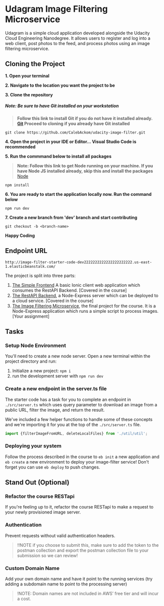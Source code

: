 # Udagram Image Filtering Microservice

Udagram is a simple cloud application developed alongside the Udacity Cloud Engineering Nanodegree. It allows users to register and log into a web client, post photos to the feed, and process photos using an image filtering microservice.

## Cloning the Project
**1. Open your terminal**

**2. Navigate to the location you want the project to be**

**3. Clone the repository**
##### Note: Be sure to have Git installed on your workstation
>**Follow this link to install Git if you do not have it installed already. [Git](https://git-scm.com/book/en/v2/Getting-Started-Installing-Git)
>Proceed to cloning if you already have Git installed** 
```
git clone https://github.com/CalebAckom/udacity-image-filter.git
```

**4. Open the project in your IDE or Editor... Visual Studio Code is recommended**

**5. Run the commmand below to install all packages**
>**Note: Follow this link to get Node running on your machine. If you have Node JS installed already, skip this and install the packages** 
[Node](https://nodejs.org/en/download/)
```
npm install
```

**6. You are ready to start the application locally now. Run the command below**
```
npm run dev
```

**7. Create a new branch  from 'dev' branch and start contributing**
```
git checkout -b <branch-name>
```

**Happy Coding**

## Endpoint URL
```
http://image-filter-starter-code-dev2222222222222222222222.us-east-1.elasticbeanstalk.com/
```

The project is split into three parts:
1. [The Simple Frontend](https://github.com/udacity/cloud-developer/tree/master/course-02/exercises/udacity-c2-frontend)
A basic Ionic client web application which consumes the RestAPI Backend. [Covered in the course]
2. [The RestAPI Backend](https://github.com/udacity/cloud-developer/tree/master/course-02/exercises/udacity-c2-restapi), a Node-Express server which can be deployed to a cloud service. [Covered in the course]
3. [The Image Filtering Microservice](https://github.com/udacity/cloud-developer/tree/master/course-02/project/image-filter-starter-code), the final project for the course. It is a Node-Express application which runs a simple script to process images. [Your assignment]

## Tasks

### Setup Node Environment

You'll need to create a new node server. Open a new terminal within the project directory and run:

1. Initialize a new project: `npm i`
2. run the development server with `npm run dev`

### Create a new endpoint in the server.ts file

The starter code has a task for you to complete an endpoint in `./src/server.ts` which uses query parameter to download an image from a public URL, filter the image, and return the result.

We've included a few helper functions to handle some of these concepts and we're importing it for you at the top of the `./src/server.ts`  file.

```typescript
import {filterImageFromURL, deleteLocalFiles} from './util/util';
```

### Deploying your system

Follow the process described in the course to `eb init` a new application and `eb create` a new environment to deploy your image-filter service! Don't forget you can use `eb deploy` to push changes.

## Stand Out (Optional)

### Refactor the course RESTapi

If you're feeling up to it, refactor the course RESTapi to make a request to your newly provisioned image server.

### Authentication

Prevent requests without valid authentication headers.
> !!NOTE if you choose to submit this, make sure to add the token to the postman collection and export the postman collection file to your submission so we can review!

### Custom Domain Name

Add your own domain name and have it point to the running services (try adding a subdomain name to point to the processing server)
> !NOTE: Domain names are not included in AWS’ free tier and will incur a cost.

